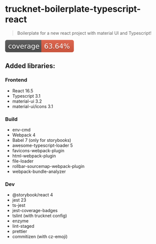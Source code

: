 # trucknet-boilerplate-typescript-react

> Boilerplate for a new react project with material UI and Typescript!

![Coverage badge][coverage-badge]

[coverage-badge]: ./coverage/badge-functions.svg

## Added libraries:

### Frontend

- React 16.5
- Typescript 3.1
- material-ui 3.2
- material-ui/icons 3.1

### Build

- env-cmd
- Webpack 4
- Babel 7 (only for storybooks)
- awesome-typescript-loader 5
- favicons-webpack-plugin
- html-webpack-plugin
- file-loader
- rollbar-sourcemap-webpack-plugin
- webpack-bundle-analyzer

### Dev

- @storybook/react 4
- jest 23
- ts-jest
- jest-coverage-badges
- tslint (with trucknet config)
- enzyme
- lint-staged
- prettier
- commitizen (with cz-emoji)

